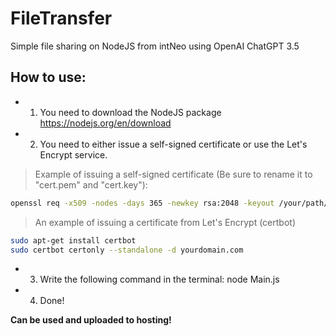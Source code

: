 # FileTransfer
Simple file sharing on NodeJS from intNeo using OpenAI ChatGPT 3.5

## How to use:
- 1. You need to download the NodeJS package https://nodejs.org/en/download
- 2. You need to either issue a self-signed certificate or use the Let's Encrypt service.
> Example of issuing a self-signed certificate (Be sure to rename it to "cert.pem" and "cert.key"):
```sh
openssl req -x509 -nodes -days 365 -newkey rsa:2048 -keyout /your/path/cert.key -out /your/path/cert.pem
```
> An example of issuing a certificate from Let's Encrypt (certbot)
```sh
sudo apt-get install certbot
sudo certbot certonly --standalone -d yourdomain.com
```
- 3. Write the following command in the terminal: node Main.js
- 4. Done!

**Can be used and uploaded to hosting!**